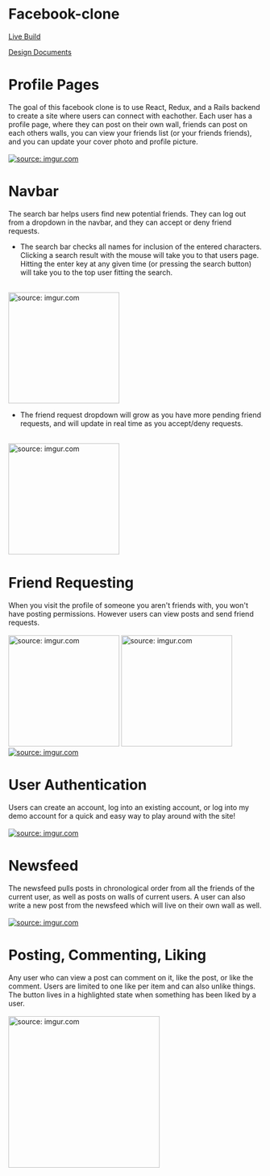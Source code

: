# Facebook-clone

[Live Build](https://face-network.herokuapp.com/#/)   

[Design Documents](https://github.com/TheoObbard/facebook_clone/wiki)

# Profile Pages  
The goal of this facebook clone is to use React, Redux, and a Rails backend to create a site where users can connect with eachother. Each user has a profile page, where they can post on their own wall, friends can post on each others walls, you can view your friends list (or your friends friends), and you can update your cover photo and profile picture.  
<br/>
<a href="https://imgur.com/mY78q5u"><img src="https://i.imgur.com/mY78q5u.png" title="source: imgur.com" /></a>

# Navbar  
The search bar helps users find new potential friends. They can log out from a dropdown in the navbar, and they can accept or deny friend requests. 
<br/>   
* The search bar checks all names for inclusion of the entered characters. Clicking a search result with the mouse will take you to that users page. Hitting the enter key at any given time (or pressing the search button) will take you to the top user fitting the search.
<br/> 
<a href="https://imgur.com/ujCg99S"><img src="https://i.imgur.com/ujCg99S.png" title="source: imgur.com"  height="220" width="auto"/></a>
<br/>  

* The friend request dropdown will grow as you have more pending friend requests, and will update in real time as you accept/deny requests.  

<br/>
<a href="https://imgur.com/OmGXVTV"><img src="https://i.imgur.com/OmGXVTV.png" title="source: imgur.com" height="220" width="auto"/></a>

# Friend Requesting  
When you visit the profile of someone you aren't friends with, you won't have posting permissions. However users can view posts and send friend requests.  
<br/>
<a href="https://imgur.com/oDyuZMI"><img src="https://i.imgur.com/oDyuZMI.png" title="source: imgur.com" height="220" width="auto"/></a>
<a href="https://imgur.com/ns0IwPb"><img src="https://i.imgur.com/ns0IwPb.png" title="source: imgur.com" height="220" width="auto"/></a>
<a href="https://imgur.com/k7n5rxu"><img src="https://i.imgur.com/k7n5rxu.png" title="source: imgur.com" /></a>

# User Authentication  
Users can create an account, log into an existing account, or log into my demo account for a quick and easy way to play around with the site!  
<br/>
<a href="https://imgur.com/2FX4TYn"><img src="https://i.imgur.com/2FX4TYn.png" title="source: imgur.com" /></a>

# Newsfeed  
The newsfeed pulls posts in chronological order from all the friends of the current user, as well as posts on walls of current users. A user can also write a new post from the newsfeed which will live on their own wall as well.   
<br/>
<a href="https://imgur.com/i25XEvv"><img src="https://i.imgur.com/i25XEvv.png" title="source: imgur.com" /></a>

# Posting, Commenting, Liking  
Any user who can view a post can comment on it, like the post, or like the comment. Users are limited to one like per item and can also unlike things. The button lives in a highlighted state when something has been liked by a user.  
<br/>
<a href="https://imgur.com/ALQKuMk"><img src="https://i.imgur.com/ALQKuMk.png" title="source: imgur.com" height="300" width="auto"/></a>
